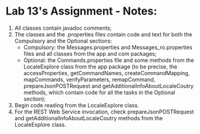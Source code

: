 # Lab 13's Assignment - Notes:

1. All classes contain javadoc comments;
2. The classes and the .properties files contain code and text for both the Compulsory and the Optional sections:
    - Compulsory: the Messages.properties and Messages_ro.properties files and all classes from the app and com packages;
    - Optional: the Commands.properties file and some methods from the LocaleExplore class from the app package (to be precise, the accessProperties, getCommandNames, createCommandMapping, mapCommands, verifyParameters, remapCommand, prepareJsonPOSTRequest and getAdditionalInfoAboutLocaleCoutry methods, which contain code for all the tasks in the Optional section);
3. Begin code reading from the LocaleExplore class.
4. For the REST Web Service invocation, check prepareJsonPOSTRequest and getAdditionalInfoAboutLocaleCoutry methods from the LocaleExplore class.